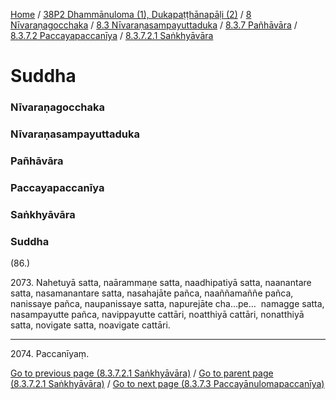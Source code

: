 
[Home](/) / [38P2 Dhammānuloma (1), Dukapaṭṭhānapāḷi (2)](../../../../../../38P2.md) / [8 Nīvaraṇagocchaka](../../../../../8.md) / [8.3 Nīvaraṇasampayuttaduka](../../../../8.3.md) / [8.3.7 Pañhāvāra](../../../8.3.7.md) / [8.3.7.2 Paccayapaccanīya](../../8.3.7.2.md) / [8.3.7.2.1 Saṅkhyāvāra](../8.3.7.2.1.md)

# Suddha

### Nīvaraṇagocchaka

### Nīvaraṇasampayuttaduka

### Pañhāvāra

### Paccayapaccanīya

### Saṅkhyāvāra

### Suddha

(86.)

2073\. Nahetuyā satta, naārammaṇe satta, naadhipatiyā satta, naanantare satta, nasamanantare satta, nasahajāte pañca, naaññamaññe pañca, nanissaye pañca, naupanissaye satta, napurejāte cha…pe…  namagge satta, nasampayutte pañca, navippayutte cattāri, noatthiyā cattāri, nonatthiyā satta, novigate satta, noavigate cattāri.

---

2074\. Paccanīyaṃ.



[Go to previous page (8.3.7.2.1 Saṅkhyāvāra)](../8.3.7.2.1.md) / [Go to parent page (8.3.7.2.1 Saṅkhyāvāra)](../8.3.7.2.1.md) / [Go to next page (8.3.7.3 Paccayānulomapaccanīya)](../../8.3.7.3.md)



